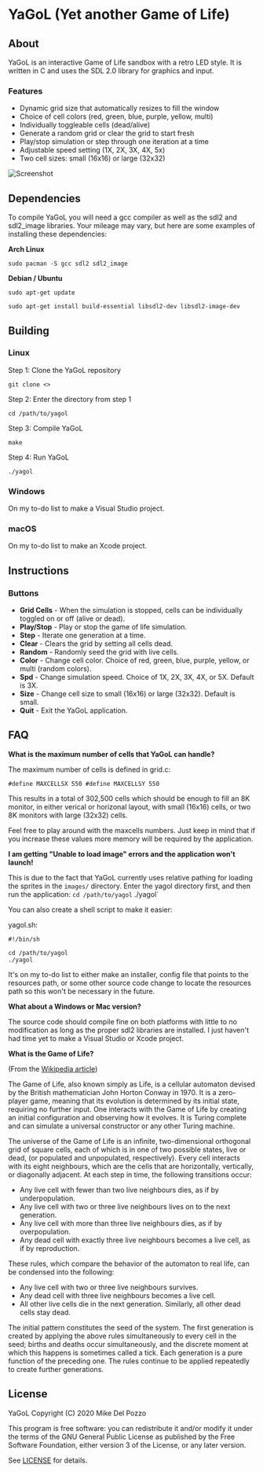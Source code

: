# YaGoL (Yet another Game of Life)

## About

YaGoL is an interactive Game of Life sandbox with a retro LED style. It is written in C and uses the SDL 2.0 library for graphics and input.

### Features

- Dynamic grid size that automatically resizes to fill the window
- Choice of cell colors (red, green, blue, purple, yellow, multi)
- Individually toggleable cells (dead/alive)
- Generate a random grid or clear the grid to start fresh
- Play/stop simulation or step through one iteration at a time
- Adjustable speed setting (1X, 2X, 3X, 4X, 5x)
- Two cell sizes: small (16x16) or large (32x32)

![Screenshot](src/yagol.gif?raw=true)

## Dependencies

To compile YaGoL you will need a gcc compiler as well as the sdl2 and sdl2_image libraries. Your mileage may vary, but here are some examples of installing these dependencies:

**Arch Linux**

`sudo pacman -S gcc sdl2 sdl2_image`

**Debian / Ubuntu**

`sudo apt-get update`

`sudo apt-get install build-essential libsdl2-dev libsdl2-image-dev`

## Building

### Linux

Step 1: Clone the YaGoL repository

`git clone <>`

Step 2: Enter the directory from step 1

`cd /path/to/yagol`

Step 3: Compile YaGoL

`make`

Step 4: Run YaGoL

`./yagol`

### Windows

On my to-do list to make a Visual Studio project.

### macOS

On my to-do list to make an Xcode project.

## Instructions

### Buttons

- **Grid Cells** - When the simulation is stopped, cells can be individually toggled on or off (alive or dead).
- **Play/Stop** - Play or stop the game of life simulation.
- **Step** - Iterate one generation at a time.
- **Clear** - Clears the grid by setting all cells dead.
- **Random** - Randomly seed the grid with live cells.
- **Color** - Change cell color. Choice of red, green, blue, purple, yellow, or multi (random colors).
- **Spd** - Change simulation speed. Choice of 1X, 2X, 3X, 4X, or 5X. Default is 3X.
- **Size** - Change cell size to small (16x16) or large (32x32). Default is small.
- **Quit** - Exit the YaGoL application.

## FAQ

**What is the maximum number of cells that YaGoL can handle?**

The maximum number of cells is defined in grid.c:

`#define MAXCELLSX 550
#define MAXCELLSY 550`

This results in a total of 302,500 cells which should be enough to fill an 8K monitor, in either verical or horizonal layout, with small (16x16) cells, or two 8K monitors with large (32x32) cells.

Feel free to play around with the maxcells numbers. Just keep in mind that if you increase these values more memory will be required by the application.

**I am getting "Unable to load image" errors and the application won't launch!**

This is due to the fact that YaGoL currently uses relative pathing for loading the sprites in the `images/` directory. Enter the yagol directory first, and then run the application:
`cd /path/to/yagol`
./yagol`

You can also create a shell script to make it easier:

yagol.sh:
```
#!/bin/sh

cd /path/to/yagol
./yagol
```

It's on my to-do list to either make an installer, config file that points to the resources path, or some other source code change to locate the resources path so this won't be necessary in the future.

**What about a Windows or Mac version?**

The source code should compile fine on both platforms with little to no modification as long as the proper sdl2 libraries are installed. I just haven't had time yet to make a Visual Studio or Xcode project.

**What is the Game of Life?**

(From the [Wikipedia article](https://en.wikipedia.org/wiki/Conway%27s_Game_of_Life))

The Game of Life, also known simply as Life, is a cellular automaton devised by the British mathematician John Horton Conway in 1970. It is a zero-player game, meaning that its evolution is determined by its initial state, requiring no further input. One interacts with the Game of Life by creating an initial configuration and observing how it evolves. It is Turing complete and can simulate a universal constructor or any other Turing machine.

The universe of the Game of Life is an infinite, two-dimensional orthogonal grid of square cells, each of which is in one of two possible states, live or dead, (or populated and unpopulated, respectively). Every cell interacts with its eight neighbours, which are the cells that are horizontally, vertically, or diagonally adjacent. At each step in time, the following transitions occur:

- Any live cell with fewer than two live neighbours dies, as if by underpopulation.
- Any live cell with two or three live neighbours lives on to the next generation.
- Any live cell with more than three live neighbours dies, as if by overpopulation.
- Any dead cell with exactly three live neighbours becomes a live cell, as if by reproduction.

These rules, which compare the behavior of the automaton to real life, can be condensed into the following:

- Any live cell with two or three live neighbours survives.
- Any dead cell with three live neighbours becomes a live cell.
- All other live cells die in the next generation. Similarly, all other dead cells stay dead.

The initial pattern constitutes the seed of the system. The first generation is created by applying the above rules simultaneously to every cell in the seed; births and deaths occur simultaneously, and the discrete moment at which this happens is sometimes called a tick. Each generation is a pure function of the preceding one. The rules continue to be applied repeatedly to create further generations.

## License

YaGoL Copyright (C) 2020 Mike Del Pozzo

This program is free software: you can redistribute it and/or modify it under the terms of the GNU General Public License as published by the Free Software Foundation, either version 3 of the License, or any later version.

See [LICENSE](LICENSE) for details.
